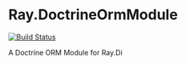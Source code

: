 # Ray.DoctrineOrmModule

[![Build Status](https://travis-ci.org/kawanamiyuu/Ray.DoctrineOrmModule.svg?branch=master)](https://travis-ci.org/kawanamiyuu/Ray.DoctrineOrmModule)

A Doctrine ORM Module for Ray.Di

